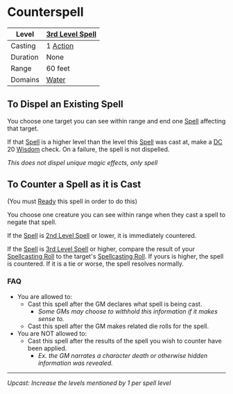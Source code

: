 # Counterspell

| Level    | [3rd Level Spell](3rd%20Level%20Spells.md)          |
| -------- | --------------------------------------------------- |
| Casting  | 1 [Action](../../../../Game%20Procedures/Core%20Procedures/Action.md) |
| Duration | None                                                |
| Range    | 60 feet                                             |
| Domains  | [Water](../../Spell%20Domains/Water.md)          |

## To Dispel an Existing Spell

You choose one target you can see within range and end one [Spell](../../../Spellcasting/Spells.md) affecting that target.

If that [Spell](../../../Spellcasting/Spells.md) is a higher level than the level this [Spell](../../../Spellcasting/Spells.md) was cast at, make a [DC](../../../../Game%20Procedures/Core%20Procedures/DC.md) 20 [Wisdom](../../../../Player%20Characters/Chosen%20Statistics/Wisdom.md) check. On a failure, the spell is not dispelled.

*This does not dispel unique magic effects, only spell*

## To Counter a Spell as it is Cast

(You must [Ready](../../../../Game%20Procedures/Combat/Reaction.md#Ready) this spell in order to do this)

You choose one creature you can see within range when they cast a spell to negate that spell.

If the [Spell](../../../Spellcasting/Spells.md) is [2nd Level Spell](../../Spell%20Level.md) or lower, it is immediately countered.

If the [Spell](../../../Spellcasting/Spells.md) is [3rd Level Spell](../../Spell%20Level.md) or higher, compare the result of your [Spellcasting Roll](../../../Spellcasting/Spellcasting.md#The%20Spellcasting%20Roll) to the target's [Spellcasting Roll](../../../Spellcasting/Spellcasting.md#The%20Spellcasting%20Roll). If yours is higher, the spell is countered. If it is a tie or worse, the spell resolves normally.

### FAQ

- You are allowed to:
	- Cast this spell after the GM declares what spell is being cast.
		- *Some GMs may choose to withhold this information if it makes sense to.*
	- Cast this spell after the GM makes related die rolls for the spell.
- You are NOT allowed to:
	- Cast this spell after the results of the spell you wish to counter have been applied.
		- *Ex. the GM narrates a character death or otherwise hidden information was revealed.*

---
*Upcast: Increase the levels mentioned by 1 per spell level*
